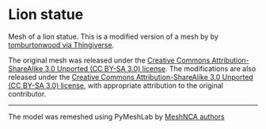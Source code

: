 # Lion statue

Mesh of a lion statue.
This is a modified version of a mesh by by [tomburtonwood via Thingiverse](https://www.thingiverse.com/thing:25832).

The original mesh was released under
the [Creative Commons Attribution-ShareAlike 3.0 Unported (CC BY-SA 3.0) license](https://creativecommons.org/licenses/by-sa/3.0/).
The modifications are also released under
the [Creative Commons Attribution-ShareAlike 3.0 Unported (CC BY-SA 3.0) license](https://creativecommons.org/licenses/by-sa/3.0/),
with appropriate attribution to the original contributor.

___

The model was remeshed using PyMeshLab by [MeshNCA authors](https://meshnca.github.io/)